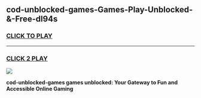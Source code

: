 
## cod-unblocked-games-Games-Play-Unblocked-&-Free-dl94s
<h3>
<a href="https://premium76.site?title=cod-unblocked-games&ref=24A">CLICK TO PLAY</a></h3>
<hr>

<h3>
<a href="https://premium76.site?title=cod-unblocked-games&ref=24A">CLICK 2 PLAY</a>
  
</h3>

<a href="https://premium76.site?title=cod-unblocked-games&ref=24A"><img src="https://clearcache.store/games.png"></a>


**cod-unblocked-games games unblocked: Your Gateway to Fun and Accessible Online Gaming**
